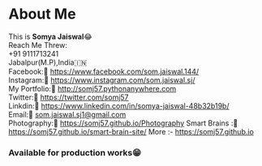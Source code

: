 # About Me
This is <b>Somya Jaiswal</b>😂<br>
Reach Me Threw:<br>
  +91 9111713241<br>
  Jabalpur(M.P),India🇮🇳<br>
  Facebook:🔗 https://www.facebook.com/som.jaiswal.144/<br>
  Instagram:🔗 https://www.instagram.com/som.jaiswal.sj/<br>
  My Portfolio:🔗 http://somj57.pythonanywhere.com<br>
  Twitter:🔗 https://twitter.com/somj57<br>
  Linkdin:🔗 https://www.linkedin.com/in/somya-jaiswal-48b32b19b/<br>
  Email:📧 som.jaiswal.sj1@gmail.com<br>
  Photography:🔗 https://somj57.github.io/Photography
  Smart Brains :🔗 https://somj57.github.io/smart-brain-site/
  More :- https://somj57.github.io
### Available for production works😁<br>
  
 
